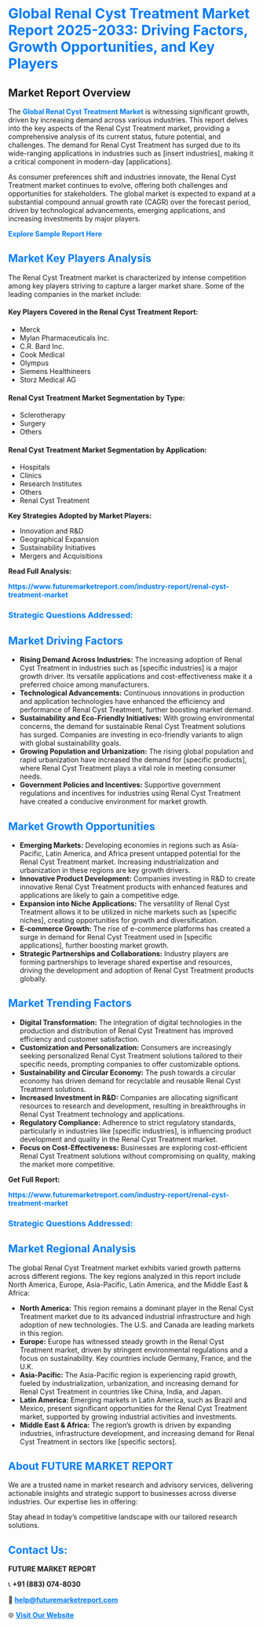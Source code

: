 <h1 style="color: #007BFF;">Global Renal Cyst Treatment Market Report 2025-2033: Driving Factors, Growth Opportunities, and Key Players</h1>

<section id="overview">
<h2>Market Report Overview</h2>
<p>The <a href="https://www.futuremarketreport.com/industry-report/renal-cyst-treatment-market" style="color: #007BFF; text-decoration: none;"><strong>Global Renal Cyst Treatment Market</strong></a> is witnessing significant growth, driven by increasing demand across various industries. This report delves into the key aspects of the Renal Cyst Treatment market, providing a comprehensive analysis of its current status, future potential, and challenges. The demand for Renal Cyst Treatment has surged due to its wide-ranging applications in industries such as [insert industries], making it a critical component in modern-day [applications].</p>
<p>As consumer preferences shift and industries innovate, the Renal Cyst Treatment market continues to evolve, offering both challenges and opportunities for stakeholders. The global market is expected to expand at a substantial compound annual growth rate (CAGR) over the forecast period, driven by technological advancements, emerging applications, and increasing investments by major players.</p>
</section>

<section id="overview">
<p><a href="https://www.futuremarketreport.com/request-sample/reportId=127410" style="color: #007BFF; text-decoration: none;"><strong>Explore Sample Report Here</strong></a></p>
</section>

<section id="key-players">
<h2 style="color: #007BFF;">Market Key Players Analysis</h2>
<p>The Renal Cyst Treatment market is characterized by intense competition among key players striving to capture a larger market share. Some of the leading companies in the market include:</p>
<h4>Key Players Covered in the Renal Cyst Treatment Report:</h4>
<ul><li>Merck</li><li>Mylan Pharmaceuticals Inc.</li><li>C.R. Bard Inc.</li><li>Cook Medical</li><li>Olympus</li><li>Siemens Healthineers</li><li>Storz Medical AG</li></ul>
<h4>Renal Cyst Treatment Market Segmentation by Type:</h4>
<ul><li>Sclerotherapy</li><li>Surgery</li><li>Others</li></ul>

<h4>Renal Cyst Treatment Market Segmentation by Application:</h4>
<ul><li>Hospitals</li><li>Clinics</li><li>Research Institutes</li><li>Others</li><li>Renal Cyst Treatment</li></ul>
<p><strong>Key Strategies Adopted by Market Players:</strong></p>
<ul>
<li>Innovation and R&D</li>
<li>Geographical Expansion</li>
<li>Sustainability Initiatives</li>
<li>Mergers and Acquisitions</li>
</ul>
</section>

<section>
<p><strong>Read Full Analysis: </strong></p><a href="https://www.futuremarketreport.com/industry-report/renal-cyst-treatment-market" style="color: #007BFF; text-decoration: none;"><strong>https://www.futuremarketreport.com/industry-report/renal-cyst-treatment-market</strong></a>
<h3 style="color: #007BFF;">Strategic Questions Addressed:</h3>
</section>

<section id="driving-factors">
<h2 style="color: #007BFF;">Market Driving Factors</h2>
<ul>
<li><strong>Rising Demand Across Industries:</strong> The increasing adoption of Renal Cyst Treatment in industries such as [specific industries] is a major growth driver. Its versatile applications and cost-effectiveness make it a preferred choice among manufacturers.</li>
<li><strong>Technological Advancements:</strong> Continuous innovations in production and application technologies have enhanced the efficiency and performance of Renal Cyst Treatment, further boosting market demand.</li>
<li><strong>Sustainability and Eco-Friendly Initiatives:</strong> With growing environmental concerns, the demand for sustainable Renal Cyst Treatment solutions has surged. Companies are investing in eco-friendly variants to align with global sustainability goals.</li>
<li><strong>Growing Population and Urbanization:</strong> The rising global population and rapid urbanization have increased the demand for [specific products], where Renal Cyst Treatment plays a vital role in meeting consumer needs.</li>
<li><strong>Government Policies and Incentives:</strong> Supportive government regulations and incentives for industries using Renal Cyst Treatment have created a conducive environment for market growth.</li>
</ul>
</section>

<section id="growth-opportunities">
<h2 style="color: #007BFF;">Market Growth Opportunities</h2>
<ul>
<li><strong>Emerging Markets:</strong> Developing economies in regions such as Asia-Pacific, Latin America, and Africa present untapped potential for the Renal Cyst Treatment market. Increasing industrialization and urbanization in these regions are key growth drivers.</li>
<li><strong>Innovative Product Development:</strong> Companies investing in R&D to create innovative Renal Cyst Treatment products with enhanced features and applications are likely to gain a competitive edge.</li>
<li><strong>Expansion into Niche Applications:</strong> The versatility of Renal Cyst Treatment allows it to be utilized in niche markets such as [specific niches], creating opportunities for growth and diversification.</li>
<li><strong>E-commerce Growth:</strong> The rise of e-commerce platforms has created a surge in demand for Renal Cyst Treatment used in [specific applications], further boosting market growth.</li>
<li><strong>Strategic Partnerships and Collaborations:</strong> Industry players are forming partnerships to leverage shared expertise and resources, driving the development and adoption of Renal Cyst Treatment products globally.</li>
</ul>
</section>

<section id="trending-factors">
<h2 style="color: #007BFF;">Market Trending Factors</h2>
<ul>
<li><strong>Digital Transformation:</strong> The integration of digital technologies in the production and distribution of Renal Cyst Treatment has improved efficiency and customer satisfaction.</li>
<li><strong>Customization and Personalization:</strong> Consumers are increasingly seeking personalized Renal Cyst Treatment solutions tailored to their specific needs, prompting companies to offer customizable options.</li>
<li><strong>Sustainability and Circular Economy:</strong> The push towards a circular economy has driven demand for recyclable and reusable Renal Cyst Treatment solutions.</li>
<li><strong>Increased Investment in R&D:</strong> Companies are allocating significant resources to research and development, resulting in breakthroughs in Renal Cyst Treatment technology and applications.</li>
<li><strong>Regulatory Compliance:</strong> Adherence to strict regulatory standards, particularly in industries like [specific industries], is influencing product development and quality in the Renal Cyst Treatment market.</li>
<li><strong>Focus on Cost-Effectiveness:</strong> Businesses are exploring cost-efficient Renal Cyst Treatment solutions without compromising on quality, making the market more competitive.</li>
</ul>
</section>

<section>
<p><strong>Get Full Report: </strong></p><a href="https://www.futuremarketreport.com/industry-report/renal-cyst-treatment-market" style="color: #007BFF; text-decoration: none;"><strong>https://www.futuremarketreport.com/industry-report/renal-cyst-treatment-market</strong></a>
<h3 style="color: #007BFF;">Strategic Questions Addressed:</h3>
</section>


<section id="regional-analysis">
<h2 style="color: #007BFF;">Market Regional Analysis</h2>
<p>The global Renal Cyst Treatment market exhibits varied growth patterns across different regions. The key regions analyzed in this report include North America, Europe, Asia-Pacific, Latin America, and the Middle East & Africa:</p>
<ul>
<li><strong>North America:</strong> This region remains a dominant player in the Renal Cyst Treatment market due to its advanced industrial infrastructure and high adoption of new technologies. The U.S. and Canada are leading markets in this region.</li>
<li><strong>Europe:</strong> Europe has witnessed steady growth in the Renal Cyst Treatment market, driven by stringent environmental regulations and a focus on sustainability. Key countries include Germany, France, and the U.K.</li>
<li><strong>Asia-Pacific:</strong> The Asia-Pacific region is experiencing rapid growth, fueled by industrialization, urbanization, and increasing demand for Renal Cyst Treatment in countries like China, India, and Japan.</li>
<li><strong>Latin America:</strong> Emerging markets in Latin America, such as Brazil and Mexico, present significant opportunities for the Renal Cyst Treatment market, supported by growing industrial activities and investments.</li>
<li><strong>Middle East & Africa:</strong> The region’s growth is driven by expanding industries, infrastructure development, and increasing demand for Renal Cyst Treatment in sectors like [specific sectors].</li>
</ul>
</section>

<footer>
<h2 style="color: #007BFF;">About FUTURE MARKET REPORT</h2>
<p>We are a trusted name in market research and advisory services, delivering actionable insights and strategic support to businesses across diverse industries. Our expertise lies in offering:</p>

<p>Stay ahead in today’s competitive landscape with our tailored research solutions.</p>

<h2 style="color: #007BFF;">Contact Us:</h2>
<p><strong>FUTURE MARKET REPORT</strong></p>
<p>📞 <strong>+91 (883) 074-8030</strong></p>
<p>📧 <strong><a href="mailto:help@futuremarketreport.com" style="color: #007BFF;">help@futuremarketreport.com</a></strong></p>
<p>🌐 <strong><a href="https://www.futuremarketreport.com/" style="color: #007BFF;">Visit Our Website</a></strong></p>
</footer>